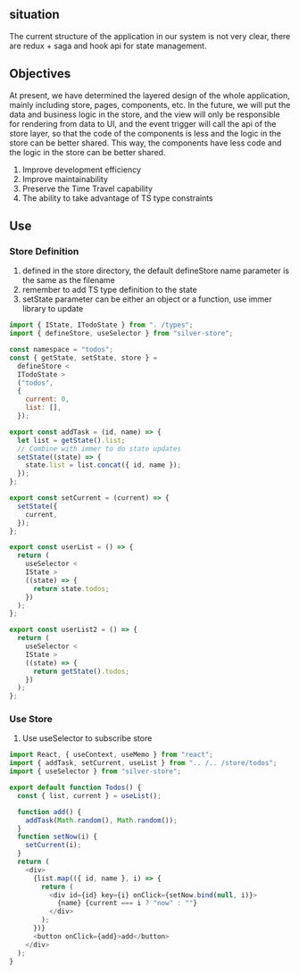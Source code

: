 ## situation

The current structure of the application in our system is not very clear, there are redux + saga and hook api for state management.

## Objectives

At present, we have determined the layered design of the whole application, mainly including store, pages, components, etc. In the future, we will put the data and business logic in the store, and the view will only be responsible for rendering from data to UI, and the event trigger will call the api of the store layer, so that the code of the components is less and the logic in the store can be better shared. This way, the components have less code and the logic in the store can be better shared.

1. Improve development efficiency
1. Improve maintainability
1. Preserve the Time Travel capability
1. The ability to take advantage of TS type constraints

## Use

### Store Definition

1. defined in the store directory, the default defineStore name parameter is the same as the filename
1. remember to add TS type definition to the state
1. setState parameter can be either an object or a function, use immer library to update

```js
import { IState, ITodoState } from ". /types";
import { defineStore, useSelector } from "silver-store";

const namespace = "todos";
const { getState, setState, store } =
  defineStore <
  ITodoState >
  ("todos",
  {
    current: 0,
    list: [],
  });

export const addTask = (id, name) => {
  let list = getState().list;
  // Combine with immer to do state updates
  setState((state) => {
    state.list = list.concat({ id, name });
  });
};

export const setCurrent = (current) => {
  setState({
    current,
  });
};

export const userList = () => {
  return (
    useSelector <
    IState >
    ((state) => {
      return state.todos;
    })
  );
};

export const userList2 = () => {
  return (
    useSelector <
    IState >
    ((state) => {
      return getState().todos;
    })
  );
};
```

### Use Store

1. Use useSelector to subscribe store

```js
import React, { useContext, useMemo } from "react";
import { addTask, setCurrent, useList } from ".. /.. /store/todos";
import { useSelector } from "silver-store";

export default function Todos() {
  const { list, current } = useList();

  function add() {
    addTask(Math.random(), Math.random());
  }
  function setNow(i) {
    setCurrent(i);
  }
  return (
    <div>
      {list.map(({ id, name }, i) => {
        return (
          <div id={id} key={i} onClick={setNow.bind(null, i)}>
            {name} {current === i ? "now" : ""}
          </div>
        );
      })}
      <button onClick={add}>add</button>
    </div>
  );
}
```
